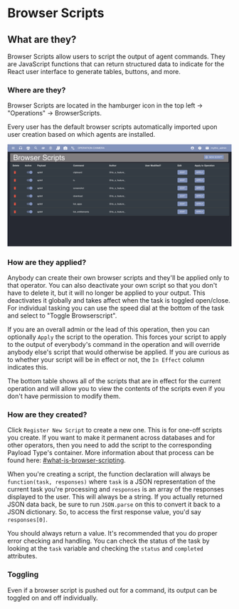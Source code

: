 # Browser Scripts

## What are they?

Browser Scripts allow users to script the output of agent commands. They are JavaScript functions that can return structured data to indicate for the React user interface to generate tables, buttons, and more.

### Where are they?

Browser Scripts are located in the hamburger icon in the top left -> "Operations" -> BrowserScripts.

Every user has the default browser scripts automatically imported upon user creation based on which agents are installed.

![](<../.gitbook/assets/Screen Shot 2021-12-02 at 3.46.05 PM.png>)

### How are they applied?

Anybody can create their own browser scripts and they'll be applied only to that operator. You can also deactivate your own script so that you don't have to delete it, but it will no longer be applied to your output. This deactivates it globally and takes affect when the task is toggled open/close. For individual tasking you can use the speed dial at the bottom of the task and select to "Toggle Browserscript".

If you are an overall admin or the lead of this operation, then you can optionally `Apply` the script to the operation. This forces your script to apply to the output of everybody's command in the operation and will override anybody else's script that would otherwise be applied. If you are curious as to whether your script will be in effect or not, the `In Effect` column indicates this.

The bottom table shows all of the scripts that are in effect for the current operation and will allow you to view the contents of the scripts even if you don't have permission to modify them.

### How are they created?

Click `Register New Script` to create a new one. This is for one-off scripts you create. If you want to make it permanent across databases and for other operators, then you need to add the script to the corresponding Payload Type's container. More information about that process can be found here: [#what-is-browser-scripting](../customizing/payload-type-development/browser-scripting.md#what-is-browser-scripting "mention").

When you're creating a script, the function declaration will always be `function(task, responses)` where `task` is a JSON representation of the current task you're processing and `responses` is an array of the responses displayed to the user. This will always be a string. If you actually returned JSON data back, be sure to run `JSON.parse` on this to convert it back to a JSON dictionary. So, to access the first response value, you'd say `responses[0]`.

You should always return a value. It's recommended that you do proper error checking and handling. You can check the status of the task by looking at the `task` variable and checking the `status` and `completed` attributes.

### Toggling

Even if a browser script is pushed out for a command, its output can be toggled on and off individually.
